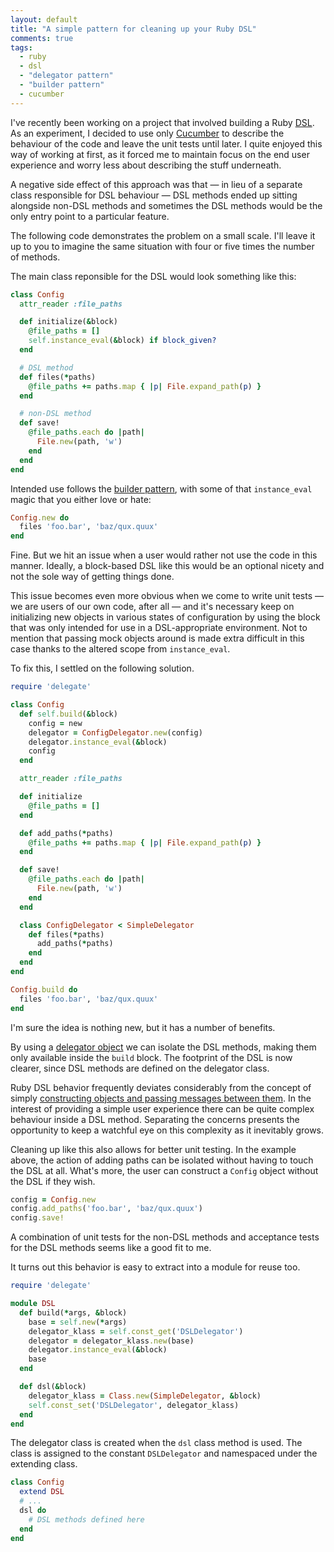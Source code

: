 ```yaml
---
layout: default
title: "A simple pattern for cleaning up your Ruby DSL"
comments: true
tags:
  - ruby
  - dsl
  - "delegator pattern"
  - "builder pattern"
  - cucumber
---
```


I've recently been working on a project that involved building a Ruby [DSL][dsl]. As an experiment, I decided to use only [Cucumber][cuc] to describe the behaviour of the code and leave the unit tests until later. I quite enjoyed this way of
working at first, as it forced me to maintain focus on the end user experience and worry less about describing the stuff underneath.

A negative side effect of this approach was that &#8212; in lieu of a separate
class responsible for DSL behaviour &#8212; DSL methods ended up sitting alongside non-DSL methods and sometimes the DSL methods would be the only entry point to a particular feature.

The following code demonstrates the problem on a small scale. I'll leave it up to you to imagine the same situation with four or five times the number of methods.

The main class reponsible for the DSL would look something like this:

```ruby
class Config
  attr_reader :file_paths

  def initialize(&block)
    @file_paths = []
    self.instance_eval(&block) if block_given?
  end

  # DSL method
  def files(*paths)
    @file_paths += paths.map { |p| File.expand_path(p) }
  end

  # non-DSL method
  def save!
    @file_paths.each do |path|
      File.new(path, 'w')
    end
  end
end
```

Intended use follows the [builder pattern][bui], with some of that `instance_eval` magic that you either love or hate:

```ruby
Config.new do
  files 'foo.bar', 'baz/qux.quux'
end
```

Fine. But we hit an issue when a user would rather not use the code in this manner. Ideally, a block-based DSL like this would be an optional nicety and not the sole way of getting things done.

This issue becomes even more obvious when we come to write unit tests &#8212; we are users of our own code, after all &#8212; and it's necessary keep on initializing new objects in various states of configuration by using the block that was only intended for use in a DSL-appropriate environment. Not to mention that passing mock objects around is made extra difficult in this case thanks to the altered scope from `instance_eval`.

To fix this, I settled on the following solution.

```ruby
require 'delegate'

class Config
  def self.build(&block)
    config = new
    delegator = ConfigDelegator.new(config)
    delegator.instance_eval(&block)
    config
  end

  attr_reader :file_paths

  def initialize
    @file_paths = []
  end

  def add_paths(*paths)
    @file_paths += paths.map { |p| File.expand_path(p) }
  end

  def save!
    @file_paths.each do |path|
      File.new(path, 'w')
    end
  end

  class ConfigDelegator < SimpleDelegator
    def files(*paths)
      add_paths(*paths)
    end
  end
end
```

```ruby
Config.build do
  files 'foo.bar', 'baz/qux.quux'
end
```

I'm sure the idea is nothing new, but it has a number of benefits.

By using a [delegator object][del] we can isolate the DSL methods, making them only available inside the `build` block. The footprint of the DSL is now clearer, since DSL methods are defined on the delegator class.

Ruby DSL behavior frequently deviates considerably from the concept of simply [constructing objects and passing messages between them][kay]. In the interest of providing a simple user experience there can be quite complex behaviour inside a DSL method. Separating the concerns presents the opportunity to keep a watchful eye on this complexity as it inevitably grows.

Cleaning up like this also allows for better unit testing. In the example above, the action of adding paths can be isolated without having to touch the DSL at all. What's more, the user can construct a `Config` object without the DSL if they wish.

```ruby
config = Config.new
config.add_paths('foo.bar', 'baz/qux.quux')
config.save!
```

A combination of unit tests for the non-DSL methods and acceptance tests for the DSL methods seems like a good fit to me.

It turns out this behavior is easy to extract into a module for reuse too.

```ruby
require 'delegate'

module DSL
  def build(*args, &block)
    base = self.new(*args)
    delegator_klass = self.const_get('DSLDelegator')
    delegator = delegator_klass.new(base)
    delegator.instance_eval(&block)
    base
  end

  def dsl(&block)
    delegator_klass = Class.new(SimpleDelegator, &block)
    self.const_set('DSLDelegator', delegator_klass)
  end
end
```

The delegator class is created when the `dsl` class method is used. The class is assigned to the constant `DSLDelegator` and namespaced under the extending class.

```ruby
class Config
  extend DSL
  # ...
  dsl do
    # DSL methods defined here
  end
end
```

[dsl]: http://en.wikipedia.org/wiki/Domain-specific_language
[bui]: http://en.wikipedia.org/wiki/Builder_pattern
[cuc]: http://cukes.info
[del]: http://www.ruby-doc.org/stdlib-2.0.0/libdoc/delegate/rdoc/Delegator.html
[kay]: http://www.purl.org/stefan_ram/pub/doc_kay_oop_en
